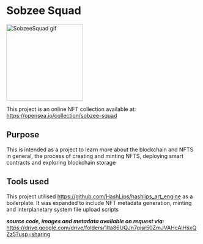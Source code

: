 # Sobzee Squad


<img align="center" src="https://lh3.googleusercontent.com/g8gRcnXYpkts4lVP2uU31_YdbJZEVJUmHijMznV8BDVohVhyfi-v0JPvckb_Zf1lzrYyZGgfQ0KMuefhgWEKJU1PNQlKj6V2Qdlr=s0" alt="SobzeeSquad gif" width="200" style="margin: 0 auto;" />

This project is an online NFT collection available at: https://opensea.io/collection/sobzee-squad


## Purpose

This is intended as a project to learn more about the blockchain and NFTS in general, the process of creating and minting NFTS, deploying smart contracts and exploring blockchain storage 

## Tools used

This project utilised https://github.com/HashLips/hashlips_art_engine as a boilerplate. It was expanded to include NFT metadata generation, minting and interplanetary system file upload scripts

***source code, images and metadata available on request via:*** https://drive.google.com/drive/folders/1lta86UQJn7gisr50ZmJVAHcAlHsxQZz5?usp=sharing
